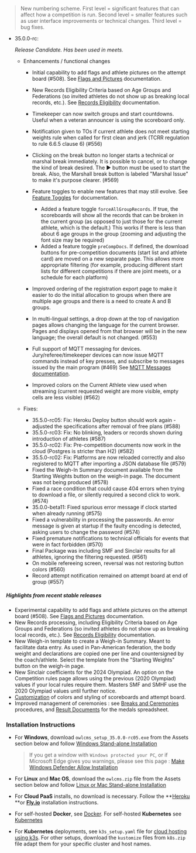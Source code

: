 > New numbering scheme.  First level = significant features that can affect how a competition is run.  Second level = smaller features such as user interface improvements or technical changes.  Third level = bug fixes.

- 35.0.0-rc:

  *Release Candidate.  Has been used in meets.*

  - Enhancements / functional changes

    * Initial capability to add flags and athlete pictures on the attempt board (#508).  See [Flags and Pictures](https://owlcms.github.io/owlcms4-prerelease/#/FlagsPicture) documentation.
    * New Records Eligibility Criteria based on Age Groups and Federations (so invited athletes do not show up as breaking local records, etc.). See [Records Eligibility](https://owlcms.github.io/owlcms4-prerelease/#/Records#eligibility-criteria) documentation. 
    * Timekeeper can now switch groups and start countdowns. Useful when a veteran announcer is using the scoreboard only.
    * Notification given to TOs if current athlete does not meet starting weights rule when called for first clean and jerk (TCRR regulation to rule 6.6.5 clause 6) (#556)
    * Clicking on the break button no longer starts a technical or marshal break immediately. It is possible to cancel, or to change the kind of break desired. The ▶ button must be used to start the break. Also, the Marshall break button is labeled "Marshal Issue" to make it's purpose clearer. (#569)
    * Feature toggles to enable new features that may still evolve.  See [Feature Toggles](https://owlcms.github.io/owlcms4-prerelease/#/FeatureToggles) for documentation.
      * Added a feature toggle `forceAllGroupRecords`.  If true, the scoreboards will show all the records that can be broken in the current group (as opposed to just those for the current athlete, which is the default.) This works if there is less than about 6 age groups in the group (zooming and adjusting the font size may be required)
      * Added a feature toggle `preCompDocs`.  If defined, the download buttons for pre-competition documents (start list and athlete card) are moved on a new separate page.  This allows more appropriate filtering (for example, producing different start lists for different competitions if there are joint meets, or a schedule for each platform)
    
    * Improved ordering of the registration export page to make it easier to do the initial allocation to groups when there are multiple age groups and there is a need to create A and B groups.
    * In multi-lingual settings, a drop down at the top of navigation pages allows changing the language for the current browser. Pages and displays opened from that browser will be in the new language; the overall default is not changed.  (#553)
    * Full support of MQTT messaging for devices. Jury/referee/timekeeper devices can now issue MQTT commands instead of key presses, and subscribe to messages issued by the main program (#469)  See  [MQTT Messages documentation](https://owlcms.github.io/owlcms4-prerelease/#/MQTTMessages).
    
    - Improved colors on the Current Athlete view used when streaming (current requested weight are more visible, empty cells are less visible) (#562)
    
  - Fixes:
  
    - 35.5.0-rc05: Fix: Heroku Deploy button should work again - adjusted the specifications after removal of free plans (#588)
    - 35.5.0-rc03: Fix: No blinking, leaders or records shown during introduction of athletes (#587)
    - 35.5.0-rc02: Fix: Pre-competition documents now work in the cloud (Postgres is stricter than H2) (#582)
    - 35.5.0-rc02: Fix: Platforms are now reloaded correctly and also registered to MQTT after importing a JSON database file (#579)
    - Fixed the Weigh-In Summary document available from the Starting Weights button on the weigh-in page.  The document was not being produced (#578)
    - Fixed a race condition that could cause 404 errors when trying to download a file, or silently required a second click to work. (#574)
    - 35.0.0-beta11: Fixed spurious error message if clock started when already running (#575)
    - Fixed a vulnerability in processing the passwords. An error message is given at startup if the faulty encoding is detected, asking users to change the password (#574)
    - Fixed premature notifications to technical officials for events that were in fact forbidden (#570)
    - Final Package was including SMF and Sinclair results for all athletes, ignoring the filtering requested. (#561)
    - On mobile refereeing screen, reversal was not restoring button colors (#560)
    - Record attempt notification remained on attempt board at end of group (#557)

##### Highlights from recent stable releases

- Experimental capability to add flags and athlete pictures on the attempt board (#508).  See [Flags and Pictures](https://owlcms.github.io/owlcms4-prerelease/#/FlagsPicture) documentation.
- New Records processing, including Eligibility Criteria based on Age Groups and Federations (so invited athletes do not show up as breaking local records, etc.). See [Records Eligibility](https://owlcms.github.io/owlcms4-prerelease/#/Records) documentation. 
- New Weigh-in template to create a Weigh-in Summary. Meant to facilitate data entry. As used in Pan-American federation, the body weight and declarations are copied one per line and countersigned by the coach/athlete. Select the template from the "Starting Weights" button on the weigh-in page.
- New Sinclair coefficients for the 2024 Olympiad.  An option on the Competition rules page allows using the previous (2020 Olympiad) values if your local rules require them.  Masters SMF and SMHF use the 2020 Olympiad values until further notice.
- [Customization](https://owlcms.github.io/owlcms4-prerelease/#/UploadingLocalSettings) of colors and styling of scoreboards and attempt board. 
- Improved management of ceremonies : see [Breaks and Ceremonies](https://owlcms.github.io/owlcms4-prerelease/#/Breaks) procedures, and [Result Documents](https://owlcms.github.io/owlcms4-prerelease/#/Documents) for the medals spreadsheet.


### **Installation Instructions**

  - For **Windows**, download `owlcms_setup_35.0.0-rc05.exe` from the Assets section below and follow [Windows Stand-alone Installation](https://owlcms.github.io/owlcms4-prerelease/#/LocalWindowsSetup)

    > If you get a window with `Windows protected your PC`, or if Microsoft Edge gives you warnings, please see this page : [Make Windows Defender Allow Installation](https://owlcms.github.io/owlcms4-prerelease/#/DefenderOff)

  - For **Linux** and **Mac OS**, download the `owlcms.zip` file from the Assets section below and follow [Linux or Mac Stand-alone Installation](https://owlcms.github.io/owlcms4-prerelease/#/LocalLinuxMacSetup)

  - For **Cloud PaaS** installs, no download is necessary. Follow the **[Heroku](Heroku) **or **[Fly.io](Fly)** installation instructions.

  - For self-hosted **Docker**, see [Docker](https://owlcms.github.io/owlcms4-prerelease/#/LocalWindowsSetup). For self-hosted **Kubernetes** see [Kubernetes]()

  - For **Kubernetes** deployments, see `k3s_setup.yaml` file for [cloud hosting using k3s](https://owlcms.github.io/owlcms4-prerelease/#/DigitalOcean). For other setups, download the `kustomize` files from `k8s.zip` file adapt them for your specific cluster and host names. 
